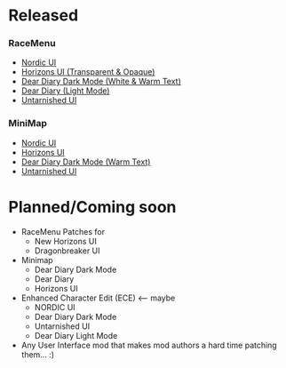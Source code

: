 # Released

### RaceMenu
* [Nordic UI](https://www.nexusmods.com/skyrimspecialedition/mods/97348)
* [Horizons UI (Transparent & Opaque)](https://www.nexusmods.com/skyrimspecialedition/mods/97354)
* [Dear Diary Dark Mode (White & Warm Text)](https://www.nexusmods.com/skyrimspecialedition/mods/97349)
* [Dear Diary (Light Mode)](https://www.nexusmods.com/skyrimspecialedition/mods/97355)
* [Untarnished UI](https://www.nexusmods.com/skyrimspecialedition/mods/97347)

### MiniMap
* [Nordic UI](https://www.nexusmods.com/skyrimspecialedition/mods/97356)
* [Horizons UI](https://www.nexusmods.com/skyrimspecialedition/mods/97358)
* [Dear Diary Dark Mode (Warm Text)](https://www.nexusmods.com/skyrimspecialedition/mods/97359)
* [Untarnished UI](https://www.nexusmods.com/skyrimspecialedition/mods/97357)

# Planned/Coming soon
* RaceMenu Patches for
  * New Horizons UI
  * Dragonbreaker UI
* Minimap
  * Dear Diary Dark Mode
  * Dear Diary
  * Horizons UI
* Enhanced Character Edit (ECE) <-- maybe
  * NORDIC UI
  * Dear Diary Dark Mode
  * Untarnished UI
  * Dear Diary Light Mode
* Any User Interface mod that makes mod authors a hard time patching them... :)

